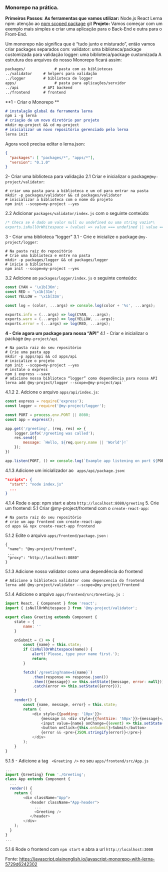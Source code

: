 ### Monorepo na prática.                                                                                                                                                                                                                                              
**Primeiros Passos**:
**As ferramentas que vamos utilizar:**
Node.js
React
Lerna
npm: atenção ao [npm scoped package](https://docs.npmjs.com/cli/v8/using-npm/scope)
git
**Projeto:**
Vamos começar com um exemplo mais simples e criar uma aplicação para o Back-End e outra para o Front-End.

Um monorepo não significa que é “tudo junto e misturado”, então vamos criar packages separados com:
validator: uma biblioteca/package customizada para validação
logger: uma biblioteca/package customizada
A estrutura dos arquivos do nosso Monorepo ficará assim:
```md
packages/       	  # pasta com as bibliotecas
../validator     # helpers para validação
../logger        # biblioteca de logger
apps/            	  # pasta para aplicações/servidor
../api           # API backend
../frontend      # frontend
```
**1 - Criar o Monorepo **
 ```md
# instalação global da ferramenta lerna
npm i -g lerna
# criação de um novo diretório por projeto 
mkdir my-project && cd my-project
# inicializar um novo repositório gerenciado pelo lerna 
lerna init
```
Agora você precisa editar o lerna.json:
```json
{
  "packages": [ "packages/*", "apps/*"],
  "version": "0.1.0"
}
```
2- Criar uma biblioteca para validação
2.1 Criar e inicializar o package```@my-project/validator```:
```
# criar uma pasta para a biblioteca e um cd para entrar na pasta
mkdir -p packages/validator && cd packages/validator
# inicializar a biblioteca com o nome do projeto
npm init --scope=my-project --yes
```
2.2 Adicionar ```packages/validator/index.js``` com o seguinte conteúdo:
```js
/* Checa se é dado um valor null ou undefined ou uma string vazia*\
exports.isNullOrWhitespace = (value) => value === undefined || value === null || !value.trim();
```
3 - Criar uma biblioteca “logger”
3.1 - Crie e inicialize o package ```@my-project/logger```:
```
# Na pasta raiz do repositório 
# Crie uma biblioteca e entre na pasta 
mkdir -p packages/logger && cd packages/logger
# inicie a biblioteca 
npm init --scope=my-project --yes
```
3.2 Adicione ao ```packages/logger/index.js``` o seguinte conteúdo:
```js
const CYAN = '\x1b[36m';
const RED = '\x1b[31m';
const YELLOW = '\x1b[33m';

const log = (color, ...args) => console.log(color + '%s', ...args);

exports.info = (...args) => log(CYAN, ...args);
exports.warn = (...args) => log(YELLOW, ...args);
exports.error = (...args) => log(RED, ...args);
```
**4 - Crie agora um package para nossa “API”**
4.1 - Criar e inicializar o package ``` @my-project/api ```
```
# Na pasta raiz do seu repositório
# Crie uma pasta app 
mkdir -p apps/api && cd apps/api
# inicialize o projeto 
npm init --scope=my-project --yes
# instale o express
npm i express --save
# adicione nossa biblioteca “logger” como dependência para nossa API 
lerna add @my-project/logger --scope=@my-project/api``
```
4.1.2 2. Adcione o arquivo ```apps/api/index.js```:
```js
const express = require('express');
const logger = require('@my-project/logger');

const PORT = process.env.PORT || 8080;
const app = express();

app.get('/greeting', (req, res) => {
    logger.info('/greeting was called');
    res.send({
        message: `Hello, ${req.query.name || 'World'}!`
    });
})

app.listen(PORT, () => console.log(`Example app listening on port ${PORT}!`))

```

4.1.3 Adicione um inicializador ao ``` apps/api/package.json```:
```json
"scripts": {
  "start": "node index.js"
  ...
}
```

4.1.4 Rode o app: npm start e abra ```http://localhost:8080/greeting```
5. Crie um frontend:
5.1 Criar @my-project/frontend com o ```create-react-app```:
```
# Na pasta raiz do seu repositório
# crie um app frontend com create-react-app
cd apps && npx create-react-app frontend
``` 
5.1.2 Edite o arquivo ```apps/frontend/package.json``` :
```
{
 "name": "@my-project/frontend",
 ...
 "proxy": "http://localhost:8080"
}
```
5.1.3 Adicione nosso validator como uma dependência do frontend
```
# Adicione a biblioteca validator como depencencia do frontend
lerna add @my-project/validator --scope=@my-project/frontend
```
5.1.4 Adicione o arquivo ```apps/frontend/src/Greeting.js ```:
```js
import React, { Component } from 'react';
import { isNullOrWhitespace } from '@my-project/validator';

export class Greeting extends Component {
    state = {
        name: ''
    }

    onSubmit = () => {
        const {name} = this.state;
        if (isNullOrWhitespace(name)) {
            alert('Please, type your name first.');
            return;
        }

        fetch(`/greeting?name=${name}`)
            .then(response => response.json())
            .then(({message}) => this.setState({message, error: null}))
            .catch(error => this.setState({error}));
    }

    render() {
        const {name, message, error} = this.state;
        return (
            <div style={{padding: '10px'}}>
                {message && <div style={{fontSize: '50px'}}>{message}</div>}
                <input value={name} onChange={(event) => this.setState({name: event.target.value})} placeholder="Type your name"/>
                <button onClick={this.onSubmit}>Submit</button>
                {error && <pre>{JSON.stringify(error)}</pre>}
            </div>
        );
    }
}
```
5.1.5 - Adicione a tag ``` <Greeting />``` no seu ```apps/frontend/src/App.js```

```js
...
import {Greeting} from './Greeting';
class App extends Component {
  ...
  render() {
    return (
        <div className="App">
           <header className="App-header">
             ...
             <Greeting />
           </header>
        </div>
    );
  }
}
...
```
5.1.6 Rode o frontend com ```npm start``` e abra a url ```http://localhost:3000```

Fonte: https://javascript.plainenglish.io/javascript-monorepo-with-lerna-5729d6242302
